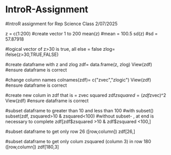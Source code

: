# IntroR-Assignment
#IntroR assignment for Rep Science Class 2/07/2025

z = c(1:200) #create vector 1 to 200
mean(z) #mean = 100.5
sd(z) #sd = 57.87918

#logical vector of z>30 is true, all else = false
zlog= ifelse(z>30,TRUE,FALSE)

#create dataframe with z and zlog
zdf= data.frame(z, zlog)
View(zdf) #ensure dataframe is correct

#change column names
colnames(zdf)= c("zvec","zlogic")
View(zdf) #ensure dataframe is correct

#create new colum in zdf that is = zvec squared
zdf$zsquared = (zdf$zvec)^2
View(zdf) #ensure dataframe is correct

#subset dataframe to greater than 10 and less than 100
#with subset()
subset(zdf, zsquared>10 & zsquared<100)
#without subset- , at end is necessary to complete
zdf[zdf$zsquared >10 & zdf$zsquared <100,]

#subset dataframe to get only row 26 ([row,column])
zdf[26,]

#subset dataframe to get only colum zsquared (column 3) in row 180 ([row,column])
zdf[180,3]

